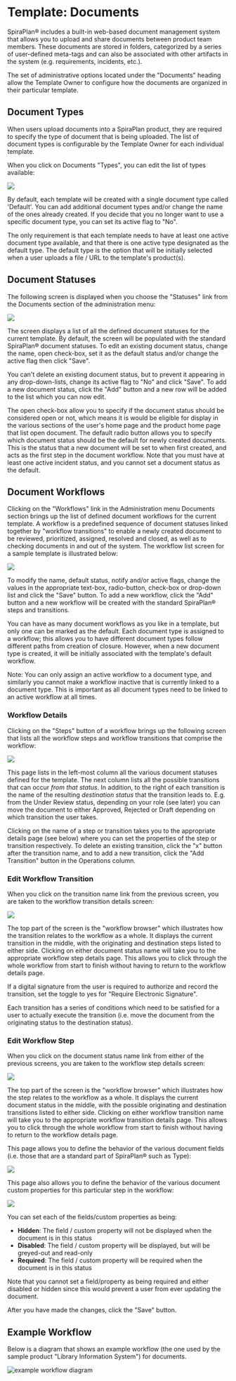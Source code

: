 # Template: Documents

SpiraPlan® includes a built-in web-based document management system that allows you to upload and share documents between product team members. These documents are stored in folders, categorized by a series of user-defined meta-tags and can also be associated with other artifacts in the system (e.g. requirements, incidents, etc.).

The set of administrative options located under the "Documents" heading allow the Template Owner to configure how the documents are organized in their particular template.


## Document Types

When users upload documents into a SpiraPlan product, they are required to specify the type of document that is being uploaded. The list of document types is configurable by the Template Owner for each individual template.

When you click on Documents "Types", you can edit the list of types available:

![](img/Template_Documents_128.png)

By default, each template will be created with a single document type called 'Default'. You can add additional document types and/or change the name of the ones already created. If you decide that you no longer want to use a specific document type, you can set its active flag to "No".

The only requirement is that each template needs to have at least one active document type available, and that there is one active type designated as the default type. The default type is the option that will be initially selected when a user uploads a file / URL to the template's product(s).


## Document Statuses

The following screen is displayed when you choose the "Statuses" link from the Documents section of the administration menu:

![](img/Template_Documents_129.png)

The screen displays a list of all the defined document statuses for the current template. By default, the screen will be populated with the standard SpiraPlan® document statuses. To edit an existing document status, change the name, open check-box, set it as the default status and/or change the active flag then click "Save".

You can't delete an existing document status, but to prevent it appearing in any drop-down-lists, change its active flag to "No" and click "Save". To add a new document status, click the "Add" button and a new row will be added to the list which you can now edit.

The open check-box allow you to specify if the document status should be considered open or not, which means it is would be eligible for display in the various sections of the user's home page and the product home page that list open document. The default radio button allows you to specify which document status should be the default for newly created documents. This is the status that a new document will be set to when first created, and acts as the first step in the document workflow. Note that you must have at least one active incident status, and you cannot set a document status as the default.


## Document Workflows

Clicking on the "Workflows" link in the Administration menu Documents section brings up the list of defined document workflows for the current template. A workflow is a predefined sequence of document statuses linked together by "workflow transitions" to enable a newly created document to be reviewed, prioritized, assigned, resolved and closed, as well as to checking documents in and out of the system. The workflow list screen for a sample template is illustrated below:

![](img/Template_Documents_130.png)

To modify the name, default status, notify and/or active flags, change the values in the appropriate text-box, radio-button, check-box or drop-down list and click the "Save" button. To add a new workflow, click the "Add" button and a new workflow will be created with the standard SpiraPlan® steps and transitions.

You can have as many document workflows as you like in a template, but only one can be marked as the default. Each document type is assigned to a workflow; this allows you to have different document types follow different paths from creation of closure. However, when a new document type is created, it will be initially associated with the template's default workflow.

Note: You can only assign an active workflow to a document type, and similarly you cannot make a workflow inactive that is currently linked to a document type. This is important as all document types need to be linked to an active workflow at all times.


### Workflow Details

Clicking on the "Steps" button of a workflow brings up the following screen that lists all the workflow steps and workflow transitions that comprise the workflow:

![](img/Template_Documents_131.png)

This page lists in the left-most column all the various document statuses defined for the template. The next column lists all the possible transitions that can occur *from that status*. In addition, to the right of each transition is the name of the resulting *destination status* that the transition leads to. E.g. from the Under Review status, depending on your role (see later) you can move the document to either Approved, Rejected or Draft depending on which transition the user takes.

Clicking on the name of a step or transition takes you to the appropriate details page (see below) where you can set the properties of the step or transition respectively. To delete an existing transition, click the "x" button after the transition name, and to add a new transition, click the "Add Transition" button in the Operations column.


### Edit Workflow Transition

When you click on the transition name link from the previous screen, you are taken to the workflow transition details screen:

![](img/Template_Documents_132.png)

The top part of the screen is the "workflow browser" which illustrates how the transition relates to the workflow as a whole. It displays the current transition in the middle, with the originating and destination steps listed to either side. Clicking on either document status name will take you to the appropriate workflow step details page. This allows you to click through the whole workflow from start to finish without having to return to the workflow details page.

If a digital signature from the user is required to authorize and record the transition, set the toggle to yes for "Require Electronic Signature".

Each transition has a series of conditions which need to be satisfied for a user to actually execute the transition (i.e. move the document from the originating status to the destination status).


### Edit Workflow Step

When you click on the document status name link from either of the previous screens, you are taken to the workflow step details screen:

![](img/Template_Documents_133.png)

The top part of the screen is the "workflow browser" which illustrates how the step relates to the workflow as a whole. It displays the current document status in the middle, with the possible originating and destination transitions listed to either side. Clicking on either workflow transition name will take you to the appropriate workflow transition details page. This allows you to click through the whole workflow from start to finish without having to return to the workflow details page.

This page allows you to define the behavior of the various document fields (i.e. those that are a standard part of SpiraPlan® such as Type):

![](img/Template_Documents_134.png)

This page also allows you to define the behavior of the various document custom properties for this particular step in the workflow:

![](img/Template_Documents_135.png)

You can set each of the fields/custom properties as being:

- **Hidden**: The field / custom property will not be displayed when the document is in this status
- **Disabled**: The field / custom property will be displayed, but will be greyed-out and read-only
- **Required**: The field / custom property will be required when the document is in this status

Note that you cannot set a field/property as being required and either disabled or hidden since this would prevent a user from ever updating the document.

After you have made the changes, click the "Save" button.


## Example Workflow
Below is a diagram that shows an example workflow (the one used by the sample product "Library Information System") for documents.

![example workflow diagram](img/Template_Documents_WorkflowDiagram.png)